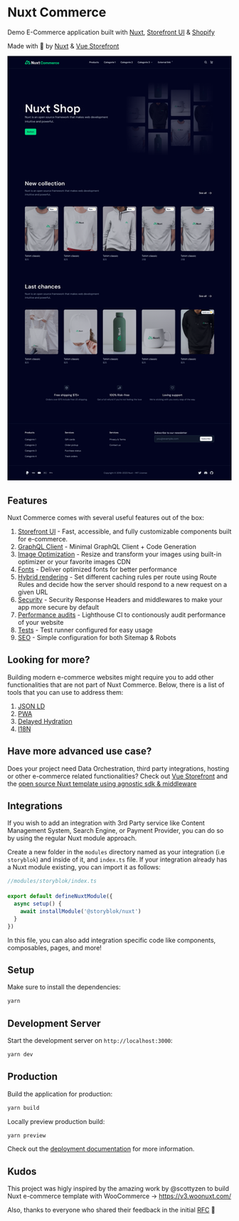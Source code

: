 # Nuxt Commerce

Demo E-Commerce application built with [Nuxt](https://nuxt.com), [Storefront UI](https://docs.storefrontui.io/v2/) & [Shopify](https://www.shopify.com/)

Made with 💚 by [Nuxt](https://nuxt.com) & [Vue Storefront](https://vuestorefront.io/)

![Demo](./public/landing.png)

## Features

Nuxt Commerce comes with several useful features out of the box:

1. [Storefront UI](https://docs.storefrontui.io/v2/) - Fast, accessible, and fully customizable components built for e-commerce.
2. [GraphQL Client](https://nuxt-graphql-client.web.app/) - Minimal GraphQL Client + Code Generation
3. [Image Optimization](https://image.nuxtjs.org/) - Resize and transform your images using built-in optimizer or your favorite images CDN
4. [Fonts](https://google-fonts.nuxtjs.org/) - Deliver optimized fonts for better performance
5. [Hybrid rendering](https://nuxt.com/docs/guide/concepts/rendering#hybrid-rendering) - Set different caching rules per route using Route Rules and decide how the server should respond to a new request on a given URL
6. [Security](https://nuxt-security.vercel.app/) - Security Response Headers and middlewares to make your app more secure by default
7. [Performance audits](https://github.com/GoogleChrome/lighthouse-ci) - Lighthouse CI to contionously audit performance of your website
8. [Tests](https://vitest.dev/) - Test runner configured for easy usage
9. [SEO](https://github.com/harlan-zw/nuxt-simple-sitemap) - Simple configuration for both Sitemap & Robots

## Looking for more?

Building modern e-commerce websites might require you to add other functionalities that are not part of Nuxt Commerce. Below, there is a list of tools that you can use to address them:

1. [JSON LD](https://github.com/ymmooot/nuxt-jsonld)
2. [PWA](https://vite-pwa-org.netlify.app/)
3. [Delayed Hydration](https://github.com/harlan-zw/nuxt-delay-hydration)
4. [I18N](https://v8.i18n.nuxtjs.org/)

## Have more advanced use case?

Does your project need Data Orchestration, third party integrations, hosting or other e-commerce related functionalities? Check out [Vue Storefront](https://vuestorefront.io/) and the [open source Nuxt template using agnostic sdk & middleware](https://github.com/vuestorefront/storefront-nuxt3-boilerplate)

## Integrations

If you wish to add an integration with 3rd Party service like Content Management System, Search Engine, or Payment Provider, you can do so by using the regular Nuxt module approach.

Create a new folder in the `modules` directory named as your integration (i.e `storyblok`) and inside of it, and `index.ts` file.
If your integration already has a Nuxt module existing, you can import it as follows:
```ts
//modules/storyblok/index.ts

export default defineNuxtModule({
  async setup() {
    await installModule('@storyblok/nuxt')
  }
})
```

In this file, you can also add integration specific code like components, composables, pages, and more!

## Setup

Make sure to install the dependencies:

```bash
yarn
```

## Development Server

Start the development server on `http://localhost:3000`:

```bash
yarn dev
```

## Production

Build the application for production:

```bash
yarn build
```

Locally preview production build:

```bash
yarn preview
```

Check out the [deployment documentation](https://nuxt.com/docs/getting-started/deployment) for more information.

## Kudos

This project was higly inspired by the amazing work by @scottyzen to build Nuxt e-commerce template with WooCommerce -> <https://v3.woonuxt.com/>

Also, thanks to everyone who shared their feedback in the initial [RFC](https://github.com/nuxt/commerce/issues/1) 💚
